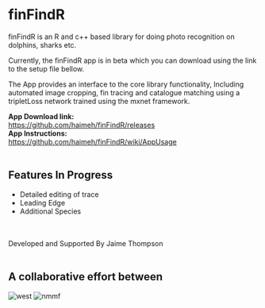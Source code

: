 # finFindR
finFindR is an R and c++ based library for doing photo recognition on dolphins, sharks etc.

Currently, the finFindR app is in beta which you can download using the link to the setup  file bellow.

The App provides an interface to the core library functionality, Including automated image cropping, fin tracing and catalogue matching using a tripletLoss network trained using the mxnet framework.<br />

__App Download link:__<br />
https://github.com/haimeh/finFindR/releases<br />
__App Instructions:__<br />
https://github.com/haimeh/finFindR/wiki/AppUsage<br />
<br />


## Features In Progress
- Detailed editing of trace <br />
- Leading Edge <br />
- Additional Species<br />
<br /><br />

Developed and Supported By Jaime Thompson
<br /><br />

## A collaborative effort between

![west](inst/shiny_app/www/west.png)
![nmmf](inst/shiny_app/www/nmmf.png)
